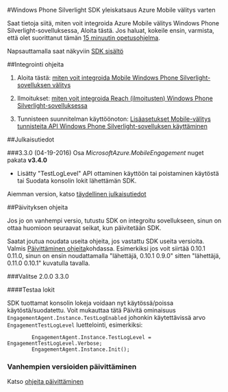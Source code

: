 <properties 
    pageTitle="Windows Phone Silverlight SDK yleiskatsaus" 
    description="Yleistä Windows Phone Silverlight SDK: n Azure Mobile välitys"                     
    services="mobile-engagement" 
    documentationCenter="mobile" 
    authors="piyushjo" 
    manager="dwrede"
    editor="" />

<tags 
    ms.service="mobile-engagement" 
    ms.workload="mobile" 
    ms.tgt_pltfrm="mobile-windows-phone" 
    ms.devlang="na" 
    ms.topic="article" 
    ms.date="08/19/2016" 
    ms.author="piyushjo" />

#<a name="windows-phone-silverlight-sdk-overview-for-azure-mobile-engagement"></a>Windows Phone Silverlight SDK yleiskatsaus Azure Mobile välitys varten

Saat tietoja siitä, miten voit integroida Azure Mobile välitys Windows Phone Silverlight-sovelluksessa, Aloita tästä. Jos haluat, kokeile ensin, varmista, että olet suorittanut tämän [15 minuutin opetusohjelma](mobile-engagement-windows-phone-get-started.md).

Napsauttamalla saat näkyviin [SDK sisältö](mobile-engagement-windows-phone-sdk-content.md)

##<a name="integration-procedures"></a>Integrointi ohjeita

1. Aloita tästä: [miten voit integroida Mobile Windows Phone Silverlight-sovelluksen välitys](mobile-engagement-windows-phone-integrate-engagement.md)

2. Ilmoitukset: [miten voit integroida Reach (ilmoitusten) Windows Phone Silverlight-sovelluksessa](mobile-engagement-windows-phone-integrate-engagement-reach.md)

3. Tunnisteen suunnitelman käyttöönoton: [Lisäasetukset Mobile-välitys tunnisteita API Windows Phone Silverlight-sovelluksen käyttäminen](mobile-engagement-windows-phone-use-engagement-api.md)

##<a name="release-notes"></a>Julkaisutiedot

###<a name="330-04192016"></a>3.3.0 (04-19-2016)
Osa *MicrosoftAzure.MobileEngagement* nuget pakata **v3.4.0**

-   Lisätty "TestLogLevel" API ottaminen käyttöön tai poistaminen käytöstä tai Suodata konsolin lokit lähettämän SDK.

Aiemman version, katso [täydellinen julkaisutiedot](mobile-engagement-windows-phone-release-notes.md)

##<a name="upgrade-procedures"></a>Päivityksen ohjeita

Jos jo on vanhempi versio, tutustu SDK on integroitu sovellukseen, sinun on ottaa huomioon seuraavat seikat, kun päivitetään SDK.

Saatat joutua noudata useita ohjeita, jos vastattu SDK useita versioita. Valmis [Päivittäminen ohjeita](mobile-engagement-windows-phone-upgrade-procedure.md)kohdassa. Esimerkiksi jos voit siirtää 0.10.1 0.11.0, sinun on ensin noudattamalla "lähettäjä, 0.10.1 0.9.0" sitten "lähettäjä, 0.11.0 0.10.1" kuvatulla tavalla.

###<a name="from-200-to-330"></a>Valitse 2.0.0 3.3.0

####<a name="test-logs"></a>Testaa lokit

SDK tuottamat konsolin lokeja voidaan nyt käytössä/poissa käytöstä/suodatettu. Voit mukauttaa tätä Päivitä ominaisuus `EngagementAgent.Instance.TestLogEnabled` johonkin käytettävissä arvo `EngagementTestLogLevel` luettelointi, esimerkiksi:

            EngagementAgent.Instance.TestLogLevel = EngagementTestLogLevel.Verbose;
            EngagementAgent.Instance.Init();

### <a name="upgrade-from-older-versions"></a>Vanhempien versioiden päivittäminen

Katso [ohjeita päivittäminen](mobile-engagement-windows-phone-upgrade-procedure.md)
 
